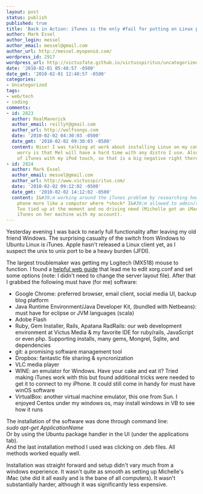 ```yaml
---
layout: post
status: publish
published: true
title: 'Back in Action: iTunes is the only #fail for putting on Linux pants'
author: Mark Essel
author_login: messel
author_email: messel@gmail.com
author_url: http://messel.myopenid.com/
wordpress_id: 2917
wordpress_url: http://victusfate.github.io/victusspiritus/uncategorized/2010/02/01/back-in-action-itunes-is-the-only-fail-for-putting-on-linux-pants/
date: '2010-02-01 05:48:57 -0500'
date_gmt: '2010-02-01 12:48:57 -0500'
categories:
- Uncategorized
tags:
- web/tech
- coding
comments:
- id: 2823
  author: RealMaverick
  author_email: reillyt@gmail.com
  author_url: http://wolfsongs.com
  date: '2010-02-02 04:30:03 -0500'
  date_gmt: '2010-02-02 09:30:03 -0500'
  content: Nice! I was talking at work about installing Linux on my computer. My biggest
    worry is that Mel will have a hard time with any distro I use. Also, we live off
    of iTunes with my iPod touch, so that is a big negative right there.
- id: 2824
  author: Mark Essel
  author_email: messel@gmail.com
  author_url: http://www.victusspiritus.com/
  date: '2010-02-02 09:12:02 -0500'
  date_gmt: '2010-02-02 14:12:02 -0500'
  content: I&#39;m working around the iTunes problem by researching how to use my
    phone more like a computer where *shock* I&#39;m allowed to admin/root priveleges.
    Too tied up at the moment and no driving need (Michelle got an iMac so I can use
    iTunes on her machine with my account).
---
```

<p>Yesterday evening I was back to nearly full functionality after leaving my old friend Windows. The surprising casualty of the switch from Windows to Ubuntu Linux is iTunes. Apple hasn't released a Linux client yet, as I suspect the unix to unix port to be a heavy burden (JFDI).</p>
<p>The largest troublemaker was getting my Logitech (MX518) mouse to function. I found a <a href="http://articles.rootsmith.ca/linux/logitech-mx-revolution-mouse-on-linux">helpful web guide</a> that lead me to edit xorg.conf and set some options (note: I didn't need to change the server layout file). After that I grabbed the following must have (for me) software: </p>
<ul>
<li>Google Chrome: preferred browser, email client, social media UI, backup blog platform</li>
<li>Java Runtime Environment/Java Developer Kit, (bundled with Netbeans): must have for eclipse or JVM languages (scala)</li>
<li>Adobe Flash</li>
<li>Ruby, Gem Installer, Rails, Apatana RadRails: our web development environment at Victus Media & my favorite IDE for ruby/rails, JavaScript or even php. Supporting installs, many gems, Mongrel, Sqlite, and dependencies</li>
<li>git: a promising software management tool</li>
<li>Dropbox: fantastic file sharing & syncronization</Li>
<li>VLC media player</li>
<li>WINE: an emulator for Windows. Have your cake and eat it? Tried making iTunes work with this but found additional tricks were needed to get it to connect to my iPhone. It could still come in handy for must have winOS software</li>
<li>VirtualBox: another virtual machine emulator, this one from Sun. I enjoyed Centos under my windows os, may install windows in VB to see how it runs</Li>
</ul>
<p>The installation of the software was done through command line:<br />
<i>sudo apt-get ApplicationName</i><br />
Or by using the Ubuntu package handler in the UI (under the applications tab).<br />
And the last installation method I used was clicking on .deb files. All methods worked equally well.</p>
<p>Installation was straight forward and setup didn't vary much from a windows experience. It wasn't quite as smooth as setting up Michelle's iMac (she did it all easily and is the bane of all computers). It wasn't substantially harder, although it was significantly less expensive.</p>
